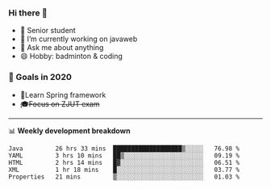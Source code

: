 

### Hi there 🐏

- 🌱 Senior student
- 🔭 I’m currently working on javaweb
- 💬 Ask me about anything
- 😄 Hobby: badminton & coding

### 🚀 Goals in 2020
+ 🍃Learn Spring framework
+ ~~🎓Focus on ZJUT exam~~
-------

📊 **Weekly development breakdown**
<!--START_SECTION:waka-->
```text
Java         26 hrs 33 mins  ███████████████████▒░░░░░   76.98 % 
YAML         3 hrs 10 mins   ██▒░░░░░░░░░░░░░░░░░░░░░░   09.19 % 
HTML         2 hrs 14 mins   █▓░░░░░░░░░░░░░░░░░░░░░░░   06.51 % 
XML          1 hr 18 mins    █░░░░░░░░░░░░░░░░░░░░░░░░   03.77 % 
Properties   21 mins         ▒░░░░░░░░░░░░░░░░░░░░░░░░   01.03 % 
```
<!--END_SECTION:waka-->
